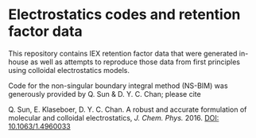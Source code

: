 # Electrostatics codes and retention factor data

This repository contains IEX retention factor data that were generated in-house as well as attempts to reproduce those data from first principles using colloidal electrostatics models.

Code for the non-singular boundary integral method (NS-BIM) was generously provided by Q. Sun & D. Y. C. Chan; please cite

Q. Sun, E. Klaseboer, D. Y. C. Chan. A robust and accurate formulation of molecular and colloidal electrostatics, *J. Chem. Phys.* 2016. [DOI: 10.1063/1.4960033](https://doi.org/10.1063/1.4960033)


